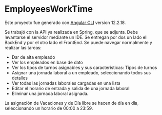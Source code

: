 # EmployeesWorkTime

Este proyecto fue generado con [Angular CLI](https://github.com/angular/angular-cli) version 12.2.18.


Se trabajó con la API ya realizada en Spring, que se adjunta. Debe levantarse el servidor mediante un IDE.
Se entregan por dos un lado el BackEnd y por el otro lado el FrontEnd.
Se puede navegar normalmente y realizar las tareas:

- Dar de alta empleado
- Ver los empleados en base de dato
- Ver los tipos de turnos asignables y sus características: Tipos de turnos
- Asignar una jornada laboral a un empleado, seleccionando todos sus detalles
- Ver todas las jornadas laborales cargadas en una lista
- Editar el horario de entrada y salida de una jornada laboral
- Eliminar una jornada laboral asignada.

La asignación de Vacaciones y de Día libre se hacen de día en día, seleccionando un horario de 00:00 a 23:59.
